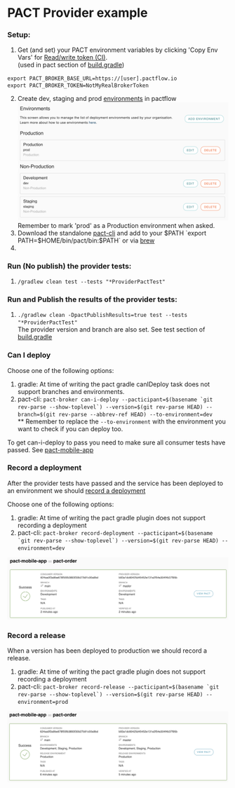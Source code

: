 # PACT Provider example
  
### Setup:
1. Get (and set) your PACT environment variables by clicking 'Copy Env Vars' for [Read/write token (CI)](https://[user].pactflow.io/settings/api-tokens).  
   (used in pact section of [build.gradle](build.gradle))
```
export PACT_BROKER_BASE_URL=https://[user].pactflow.io
export PACT_BROKER_TOKEN=NotMyRealBrokerToken
```
2. Create dev, staging and prod [environments](https://[user].pactflow.io/settings/environments) in pactflow
   ![Pact Environments](pact-environments.png "Pact Environments")
   Remember to mark 'prod' as a Production environment when asked.
3. Download the standalone [pact-cli](https://github.com/pact-foundation/pact-ruby-standalone/releases) and add to your $PATH `export PATH=$HOME/bin/pact/bin:$PATH`
   or via [brew](https://github.com/pact-foundation/homebrew-pact-ruby-standalone)
4. 
### Run (No publish) the provider tests:
1. `/gradlew clean test --tests "*ProviderPactTest"`

### Run and Publish the results of the provider tests:
1. `./gradlew clean -DpactPublishResults=true test --tests "*ProviderPactTest"`  
The provider version and branch are also set.  See test section of [build.gradle](build.gradle)

### Can I deploy
Choose one of the following options:
1. gradle: At time of writing the pact gradle canIDeploy task does not support branches and environments.
2. pact-cli: ```pact-broker can-i-deploy --pacticipant=$(basename `git rev-parse --show-toplevel`) --version=$(git rev-parse HEAD) --branch=$(git rev-parse --abbrev-ref HEAD) --to-environment=dev```  
   ** Remember to replace the `--to-environment` with the environment you want to check if you can deploy too.

To get can-i-deploy to pass you need to make sure all consumer tests have passed. See [pact-mobile-app](https://github.com/nathandeamer/pact-mobile-app)

### Record a deployment
After the provider tests have passed and the service has been deployed to an environment we should [record a deployment](https://docs.pact.io/pact_broker/recording_deployments_and_releases)

Choose one of the following options:
1. gradle: At time of writing the pact gradle plugin does not support recording a deployment
2. pact-cli: ```pact-broker record-deployment --pacticipant=$(basename `git rev-parse --show-toplevel`) --version=$(git rev-parse HEAD) --environment=dev```

![Pact Record Deployment](pact-record-deployment.png "Pact Record Deployment")

### Record a release
When a version has been deployed to production we should record a release.
1. gradle: At time of writing the pact gradle plugin does not support recording a deployment
2. pact-cli: ```pact-broker record-release --pacticipant=$(basename `git rev-parse --show-toplevel`) --version=$(git rev-parse HEAD) --environment=prod```

![Pact Record Release](pact-record-release.png "Pact Record Release")
